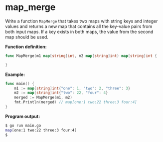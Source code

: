 # map_merge


Write a function `MapMerge` that takes two maps with string keys and integer values and returns a new map that contains all the key-value pairs from both input maps. If a key exists in both maps, the value from the second map should be used.

**Function definition:**

```go
func MapMerge(m1 map[string]int, m2 map[string]int) map[string]int {

}
```

**Example:**

```go
func main() {
    m1 := map[string]int{"one": 1, "two": 2, "three": 3}
    m2 := map[string]int{"two": 22, "four": 4}
    merged := MapMerge(m1, m2)
    fmt.Println(merged) // map[one:1 two:22 three:3 four:4]
}
```

**Program output:**

```sh
$ go run main.go
map[one:1 two:22 three:3 four:4]
$
```
